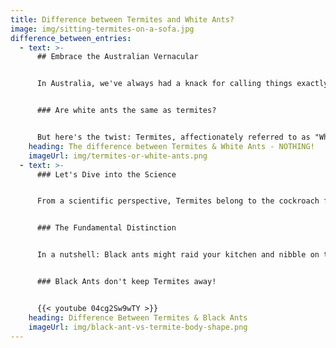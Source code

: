 ```yaml
---
title: Difference between Termites and White Ants?
image: img/sitting-termites-on-a-sofa.jpg
difference_between_entries:
  - text: >-
      ## Embrace the Australian Vernacular


      In Australia, we've always had a knack for calling things exactly as we see them. Once upon a time, when we laid our eyes on these tiny, communal-dwelling creatures that bore a striking resemblance to ants, we dubbed them "White Ants." It seemed like a logical name at the time.


      ### Are white ants the same as termites?


      But here's the twist: Termites, affectionately referred to as "White Ants" Down Under, are not ants by any stretch of the imagination. The confusion stems from their uncanny physical similarities. Both species boast six legs, sport antennae, and live in tight-knit colonies. However, that's where the similarities end, as they differ substantially in body structure and behaviour.
    heading: The difference between Termites & White Ants - NOTHING!
    imageUrl: img/termites-or-white-ants.png
  - text: >-
      ### Let's Dive into the Science


      From a scientific perspective, Termites belong to the cockroach family, specifically the sub-order of Blattodea, whereas Ants are part of the wasp family, known as the Order Hymenoptera. Termites lack the segmented bodies that are characteristic of ants.


      ### The Fundamental Distinction


      In a nutshell: Black ants might raid your kitchen and nibble on the food you've left out, but Termites, often dubbed "White Ants," have a more destructive appetite—they'll feast on your very home!


      ### Black Ants don't keep Termites away!


      {{< youtube 04cg2Sw9wTY >}}
    heading: Difference Between Termites & Black Ants
    imageUrl: img/black-ant-vs-termite-body-shape.png
---
```


